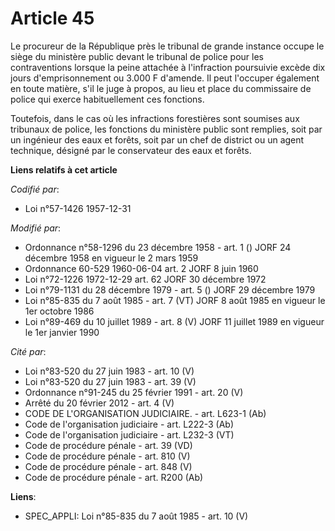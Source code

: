 # Article 45

Le procureur de la République près le tribunal de grande instance occupe le siège du ministère public devant le tribunal de
police pour les contraventions lorsque la peine attachée à l'infraction poursuivie excède dix jours d'emprisonnement ou 3.000
F d'amende. Il peut l'occuper également en toute matière, s'il le juge à propos, au lieu et place du commissaire de police
qui exerce habituellement ces fonctions.

Toutefois, dans le cas où les infractions forestières sont soumises aux tribunaux de police, les fonctions du ministère
public sont remplies, soit par un ingénieur des eaux et forêts, soit par un chef de district ou un agent technique, désigné
par le conservateur des eaux et forêts.

**Liens relatifs à cet article**

_Codifié par_:

  - Loi n°57-1426 1957-12-31

_Modifié par_:

  - Ordonnance n°58-1296 du 23 décembre 1958 - art. 1 () JORF 24 décembre 1958 en vigueur le 2 mars 1959
  - Ordonnance 60-529 1960-06-04 art. 2 JORF 8 juin 1960
  - Loi n°72-1226 1972-12-29 art. 62 JORF 30 décembre 1972
  - Loi n°79-1131 du 28 décembre 1979 - art. 5 () JORF 29 décembre 1979
  - Loi n°85-835 du 7 août 1985 - art. 7 (VT) JORF 8 août 1985 en vigueur le 1er octobre 1986
  - Loi n°89-469 du 10 juillet 1989 - art. 8 (V) JORF 11 juillet 1989 en vigueur le 1er janvier 1990

_Cité par_:

  - Loi n°83-520 du 27 juin 1983 - art. 10 (V)
  - Loi n°83-520 du 27 juin 1983 - art. 39 (V)
  - Ordonnance n°91-245 du 25 février 1991 - art. 20 (V)
  - Arrêté du 20 février 2012 - art. 4 (V)
  - CODE DE L'ORGANISATION JUDICIAIRE. - art. L623-1 (Ab)
  - Code de l'organisation judiciaire - art. L222-3 (Ab)
  - Code de l'organisation judiciaire - art. L232-3 (VT)
  - Code de procédure pénale - art. 39 (VD)
  - Code de procédure pénale - art. 810 (V)
  - Code de procédure pénale - art. 848 (V)
  - Code de procédure pénale - art. R200 (Ab)

**Liens**:

  - SPEC_APPLI: Loi n°85-835 du 7 août 1985 - art. 10 (V)
